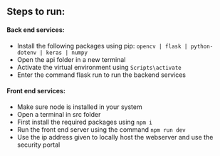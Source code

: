 ## Steps to run:

#### Back end services:
* Install the following packages using pip: `opencv | flask | python-dotenv | keras | numpy`
* Open the api folder in a new terminal
* Activate the virtual environment using `Scripts\activate`
* Enter the command flask run to run the backend services

#### Front end services:
* Make sure node is installed in your system
* Open a terminal in src folder
* First install the required packages using `npm i`
* Run the front end server using the command `npm run dev`
* Use the ip address given to locally host the webserver and use the security portal
